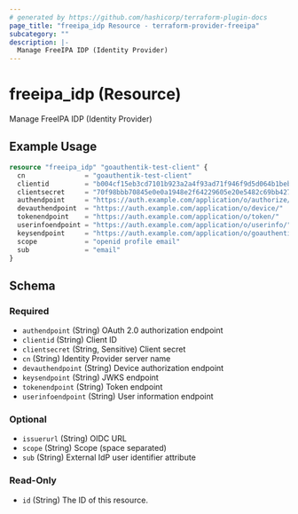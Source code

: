 ```yaml
---
# generated by https://github.com/hashicorp/terraform-plugin-docs
page_title: "freeipa_idp Resource - terraform-provider-freeipa"
subcategory: ""
description: |-
  Manage FreeIPA IDP (Identity Provider)
---
```


# freeipa_idp (Resource)

Manage FreeIPA IDP (Identity Provider)

## Example Usage

```terraform
resource "freeipa_idp" "goauthentik-test-client" {
  cn               = "goauthentik-test-client"
  clientid         = "b004cf15eb3cd7101b923a2a4f93ad71f946f9d5d064b1beb63f4b9ddfca2acb"
  clientsecret     = "70f98bbb70845e0e0a1948e2f64229605e20e5482c69bb427d289837bc106c55"
  authendpoint     = "https://auth.example.com/application/o/authorize/"
  devauthendpoint  = "https://auth.example.com/application/o/device/"
  tokenendpoint    = "https://auth.example.com/application/o/token/"
  userinfoendpoint = "https://auth.example.com/application/o/userinfo/"
  keysendpoint     = "https://auth.example.com/application/o/goauthentik-test-client/jwks/"
  scope            = "openid profile email"
  sub              = "email"
}
```

<!-- schema generated by tfplugindocs -->
## Schema

### Required

- `authendpoint` (String) OAuth 2.0 authorization endpoint
- `clientid` (String) Client ID
- `clientsecret` (String, Sensitive) Client secret
- `cn` (String) Identity Provider server name
- `devauthendpoint` (String) Device authorization endpoint
- `keysendpoint` (String) JWKS endpoint
- `tokenendpoint` (String) Token endpoint
- `userinfoendpoint` (String) User information endpoint

### Optional

- `issuerurl` (String) OIDC URL
- `scope` (String) Scope (space separated)
- `sub` (String) External IdP user identifier attribute

### Read-Only

- `id` (String) The ID of this resource.


